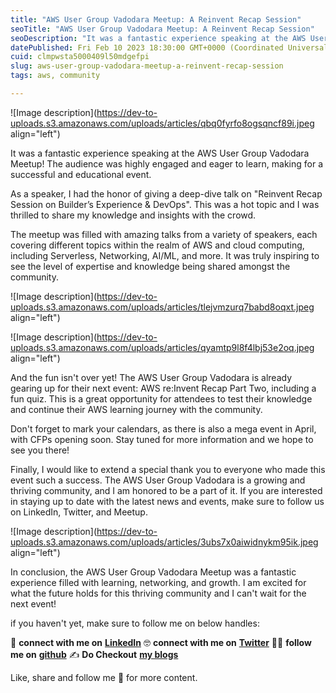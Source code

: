 ```yaml
---
title: "AWS User Group Vadodara Meetup: A Reinvent Recap Session"
seoTitle: "AWS User Group Vadodara Meetup: A Reinvent Recap Session"
seoDescription: "It was a fantastic experience speaking at the AWS User Group Vadodara Meetup! The audience was highly engaged and eager to learn, making for a successful an"
datePublished: Fri Feb 10 2023 18:30:00 GMT+0000 (Coordinated Universal Time)
cuid: clmpwsta5000409l50mdgefpi
slug: aws-user-group-vadodara-meetup-a-reinvent-recap-session
tags: aws, community

---
```


![Image description](https://dev-to-uploads.s3.amazonaws.com/uploads/articles/qbq0fyrfo8ogsqncf89i.jpeg align="left")

It was a fantastic experience speaking at the AWS User Group Vadodara Meetup! The audience was highly engaged and eager to learn, making for a successful and educational event.

As a speaker, I had the honor of giving a deep-dive talk on "Reinvent Recap Session on Builder’s Experience & DevOps". This was a hot topic and I was thrilled to share my knowledge and insights with the crowd.

The meetup was filled with amazing talks from a variety of speakers, each covering different topics within the realm of AWS and cloud computing, including Serverless, Networking, AI/ML, and more. It was truly inspiring to see the level of expertise and knowledge being shared amongst the community.

![Image description](https://dev-to-uploads.s3.amazonaws.com/uploads/articles/tlejvmzurq7babd8oqxt.jpeg align="left")

![Image description](https://dev-to-uploads.s3.amazonaws.com/uploads/articles/qyamtp9l8f4lbj53e2oq.jpeg align="left")

And the fun isn't over yet! The AWS User Group Vadodara is already gearing up for their next event: AWS re:Invent Recap Part Two, including a fun quiz. This is a great opportunity for attendees to test their knowledge and continue their AWS learning journey with the community.

Don't forget to mark your calendars, as there is also a mega event in April, with CFPs opening soon. Stay tuned for more information and we hope to see you there!

Finally, I would like to extend a special thank you to everyone who made this event such a success. The AWS User Group Vadodara is a growing and thriving community, and I am honored to be a part of it. If you are interested in staying up to date with the latest news and events, make sure to follow us on LinkedIn, Twitter, and Meetup.

![Image description](https://dev-to-uploads.s3.amazonaws.com/uploads/articles/3ubs7x0aiwidnykm95ik.jpeg align="left")

In conclusion, the AWS User Group Vadodara Meetup was a fantastic experience filled with learning, networking, and growth. I am excited for what the future holds for this thriving community and I can't wait for the next event!

if you haven't yet, make sure to follow me on below handles:

👋 **connect with me on** [**LinkedIn**](https://www.linkedin.com/in/adit-modi-2a4362191/) 🤓 **connect with me on** [**Twitter**](https://twitter.com/adi_12_modi) 🐱‍💻 **follow me on** [**github**](https://github.com/AditModi) ✍️ **Do Checkout** [**my blogs**](https://aditmodi.hashnode.dev)

Like, share and follow me 🚀 for more content.